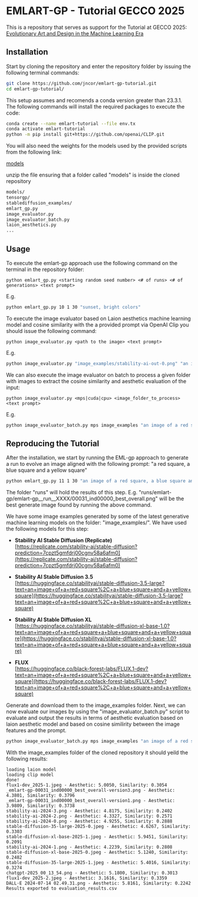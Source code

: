 # EMLART-GP - Tutorial GECCO 2025

This is a repository that serves as support for the Tutorial at GECCO 2025: [Evolutionary Art and Design in the Machine Learning Era](https://gecco-2025.sigevo.org/Tutorial?itemId=5120) 


## Installation

Start by cloning the repository and enter the repository folder by issuing the following terminal commands:

```bash
git clone https://github.com/jncor/emlart-gp-tutorial.git
cd emlart-gp-tutorial/
```

This setup assumes and recomends a conda version greater than 23.3.1. The following commands will install the required packages to execute the code:

```bash
conda create --name emlart-tutorial --file env.tx
conda activate emlart-tutorial
python -m pip install git+https://github.com/openai/CLIP.git
```


You will also need the weights for the models used by the provided scripts from the following link:

[models](https://www.dropbox.com/s/vusdr3oo5htfqh9/models.zip?dl=1) 

unzip the file ensuring that a folder called "models" is inside the cloned repository 
```bash
models/
tensorgp/
stablediffusion_examples/
emlart_gp.py
image_evaluator.py
image_evaluator_batch.py
laion_aesthetics.py
...
```

## Usage

To execute the emlart-gp approach use the following command on the terminal in the repository folder:

```console
python emlart_gp.py <starting random seed number> <# of runs> <# of generations> <text prompt>
```
E.g.
```bash
python emlart_gp.py 10 1 30 "sunset, bright colors" 
``` 

To execute the image evaluator based on Laion aesthetics machine learning model and cosine similarity with the a provided prompt via OpenAI Clip you should issue the following command:

```console
python image_evaluator.py <path to the image> <text prompt>
```
E.g.
```bash
python image_evaluator.py "image_examples/stability-ai-out-0.png" "an image of a red square, a blue square and a yellow square" 
```

We can also execute the image evaluator on batch to process a given folder with images to extract the cosine similarity and aesthetic evaluation of the input:

```console
python image_evaluator.py <mps|cuda|cpu> <image_folder_to_process> <text prompt>
```
E.g.

```bash
python image_evaluator_batch.py mps image_examples "an image of a red square, a blue square and a yellow square"
```


## Reproducing the Tutorial 

After the installation, we start by running the EML-gp approach to generate a run to evolve an image aligned with the following prompt: "a red square, a blue square and a yellow square" 

```bash
python emlart_gp.py 11 1 30 "an image of a red square, a blue square and a yellow square"
```
The folder "runs" will hold the results of this step. E.g. "runs/emlart-gp/emlart-gp__run__XXXX/00031_ind00000_best_overall.png" will be the best generate image found by running the above command.

We have some image examples generated by some of the latest generative machine learning models on the folder: "image_examples/". We have used the following models for this step:
- **Stability AI Stable Diffusion (Replicate)**  
  [https://replicate.com/stability-ai/stable-diffusion?prediction=7cpzt5gmfdrj00cgnv58a6afm0](https://replicate.com/stability-ai/stable-diffusion?prediction=7cpzt5gmfdrj00cgnv58a6afm0)

- **Stability AI Stable Diffusion 3.5**  
  [https://huggingface.co/stabilityai/stable-diffusion-3.5-large?text=an+image+of+a+red+square%2C+a+blue+square+and+a+yellow+square](https://huggingface.co/stabilityai/stable-diffusion-3.5-large?text=an+image+of+a+red+square%2C+a+blue+square+and+a+yellow+square)

- **Stability AI Stable Diffusion XL**  
  [https://huggingface.co/stabilityai/stable-diffusion-xl-base-1.0?text=an+image+of+a+red+square+a+blue+square+and+a+yellow+square](https://huggingface.co/stabilityai/stable-diffusion-xl-base-1.0?text=an+image+of+a+red+square+a+blue+square+and+a+yellow+square)

- **FLUX**  
  [https://huggingface.co/black-forest-labs/FLUX.1-dev?text=an+image+of+a+red+square%2C+a+blue+square+and+a+yellow+square](https://huggingface.co/black-forest-labs/FLUX.1-dev?text=an+image+of+a+red+square%2C+a+blue+square+and+a+yellow+square)


Generate and download them to the image_examples folder. Next, we can now evaluate our images by using the "image_evaluator_batch.py" script to evaluate and output the results in terms of aesthetic evaluation based on laion aesthetic model and based on cosine similirity between the image features and the prompt.

```bash
python image_evaluator_batch.py mps image_examples "an image of a red square, a blue square and a yellow square"
```

With the image_examples folder of the cloned repository it should yeild the following results:

```
loading laion model
loading clip model
done!
flux1-dev_2025-1.jpeg - Aesthetic: 5.0050, Similarity: 0.3054
_emlart-gp-00031_ind00000_best_overall-version3.png - Aesthetic: 4.3801, Similarity: 0.3796
_emlart-gp-00031_ind00000_best_overall-version1.png - Aesthetic: 3.9809, Similarity: 0.3738
stability-ai-2024-3.png - Aesthetic: 4.8175, Similarity: 0.2402
stability-ai-2024-2.png - Aesthetic: 4.3327, Similarity: 0.2571
stability-ai-2024-0.png - Aesthetic: 4.9255, Similarity: 0.2888
stable-diffusion-35-large-2025-0.jpeg - Aesthetic: 4.6267, Similarity: 0.3303
stable-diffusion-xl-base-2025-1.jpeg - Aesthetic: 5.9451, Similarity: 0.2091
stability-ai-2024-1.png - Aesthetic: 4.2239, Similarity: 0.2808
stable-diffusion-xl-base-2025-0.jpeg - Aesthetic: 5.1240, Similarity: 0.2482
stable-diffusion-35-large-2025-1.jpeg - Aesthetic: 5.4016, Similarity: 0.3274
chatgpt-2025_00_13_54.png - Aesthetic: 5.1800, Similarity: 0.3013
flux1-dev_2025-2.jpeg - Aesthetic: 3.1616, Similarity: 0.3359
DALL·E 2024-07-14 02.49.31.png - Aesthetic: 5.8161, Similarity: 0.2242
Results exported to evaluation_results.csv
```
